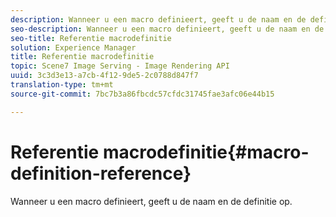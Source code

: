 ```yaml
---
description: Wanneer u een macro definieert, geeft u de naam en de definitie op.
seo-description: Wanneer u een macro definieert, geeft u de naam en de definitie op.
seo-title: Referentie macrodefinitie
solution: Experience Manager
title: Referentie macrodefinitie
topic: Scene7 Image Serving - Image Rendering API
uuid: 3c3d3e13-a7cb-4f12-9de5-2c0788d847f7
translation-type: tm+mt
source-git-commit: 7bc7b3a86fbcdc57cfdc31745fae3afc06e44b15

---
```



# Referentie macrodefinitie{#macro-definition-reference}

Wanneer u een macro definieert, geeft u de naam en de definitie op.

